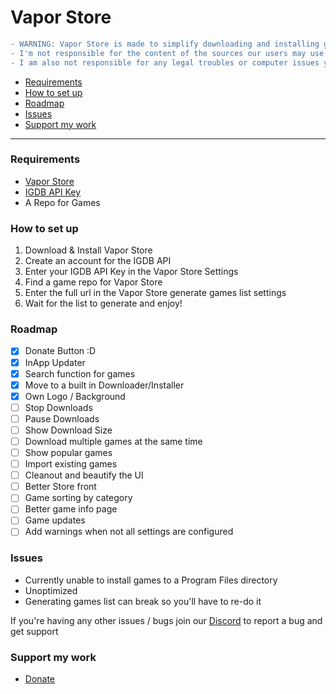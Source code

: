 # Vapor Store

```diff
- WARNING: Vapor Store is made to simplify downloading and installing games in a preinstalled format from the internet via a repository/source
- I'm not responsible for the content of the sources our users may use
- I am also not responsible for any legal troubles or computer issues you may face

```


- [Requirements](#requirements)
- [How to set up](#how-to-set-up)
- [Roadmap](#roadmap)
- [Issues](#issues)
- [Support my work](#support-my-work)

---

### Requirements

- [Vapor Store](https://github.com/CrypticShy/vapor-store/releases/)
- [IGDB API Key](https://api.igdb.com/signup)
- A Repo for Games

### How to set up

1. Download & Install Vapor Store
5. Create an account for the IGDB API
6. Enter your IGDB API Key in the Vapor Store Settings
7. Find a game repo for Vapor Store 
8. Enter the full url in the Vapor Store generate games list settings
9. Wait for the list to generate and enjoy!

### Roadmap

- [x] Donate Button :D
- [x] InApp Updater
- [x] Search function for games
- [x] Move to a built in Downloader/Installer
- [x] Own Logo / Background
- [ ] Stop Downloads
- [ ] Pause Downloads
- [ ] Show Download Size
- [ ] Download multiple games at the same time
- [ ] Show popular games
- [ ] Import existing games
- [ ] Cleanout and beautify the UI
- [ ] Better Store front
- [ ] Game sorting by category
- [ ] Better game info page
- [ ] Game updates
- [ ] Add warnings when not all settings are configured 

### Issues

- Currently unable to install games to a Program Files directory
- Unoptimized
- Generating games list can break so you'll have to re-do it

If you're having any other issues / bugs join our [Discord](https://discord.gg/ZjDTpmf) to report a bug and get support 

### Support my work

 - [Donate](https://ko-fi.com/sushy)

